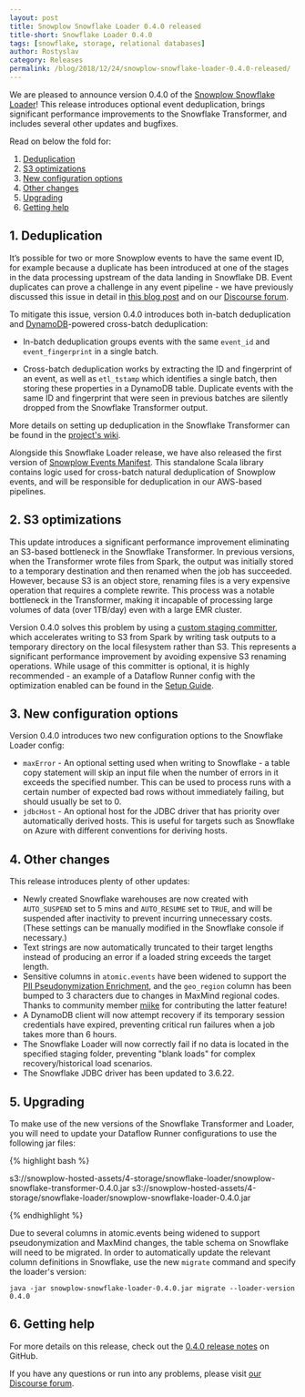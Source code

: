 ```yaml
---
layout: post
title: Snowplow Snowflake Loader 0.4.0 released
title-short: Snowflake Loader 0.4.0
tags: [snowflake, storage, relational databases]
author: Rostyslav
category: Releases
permalink: /blog/2018/12/24/snowplow-snowflake-loader-0.4.0-released/
---
```


We are pleased to announce version 0.4.0 of the [Snowplow Snowflake Loader][snowflake-loader-repo]! This release introduces optional event deduplication, brings significant performance improvements to the Snowflake Transformer, and includes several other updates and bugfixes.

Read on below the fold for:

1. [Deduplication](#dedupe)
2. [S3 optimizations](#s3-optimizations)
3. [New configuration options](#new-config)
4. [Other changes](#other-changes)
5. [Upgrading](#upgrading)
6. [Getting help](#help)

<!--more-->

<h2 id="dedupe">1. Deduplication</h2>

It’s possible for two or more Snowplow events to have the same event ID, for example because a duplicate has been introduced at one of the stages in the data processing upstream of the data landing in Snowflake DB. Event duplicates can prove a challenge in any event pipeline - we have previously discussed this issue in detail in [this blog post][duplicate-blog] and on our [Discourse forum][duplicate-discourse].

To mitigate this issue, version 0.4.0 introduces both in-batch deduplication and [DynamoDB][dynamodb]-powered cross-batch deduplication:

* In-batch deduplication groups events with the same `event_id` and `event_fingerprint` in a single batch.

* Cross-batch deduplication works by extracting the ID and fingerprint of an event, as well as `etl_tstamp` which identifies a single batch, then storing these properties in a DynamoDB table. Duplicate events with the same ID and fingerprint that were seen in previous batches are silently dropped from the Snowflake Transformer output.

More details on setting up deduplication in the Snowflake Transformer can be found in the [project's wiki][duplicate-wiki].

Alongside this Snowflake Loader release, we have also released the first version of [Snowplow Events Manifest][events-manifest]. This standalone Scala library contains logic used for cross-batch natural deduplication of Snowplow events, and will be responsible for deduplication in our AWS-based pipelines.

<h2 id="s3-optimizations">2. S3 optimizations</h2>

This update introduces a significant performance improvement eliminating an S3-based bottleneck in the Snowflake Transformer. In previous versions, when the Transformer wrote files from Spark, the output was initially stored to a temporary destination and then renamed when the job has succeeded. However, because S3 is an object store, renaming files is a very expensive operation that requires a complete rewrite. This process was a notable bottleneck in the Transformer, making it incapable of processing large volumes of data (over 1TB/day) even with a large EMR cluster.

Version 0.4.0 solves this problem by using a [custom staging committer][s3committer], which accelerates writing to S3 from Spark by writing task outputs to a temporary directory on the local filesystem rather than S3. This represents a significant performance improvement by avoiding expensive S3 renaming operations. While usage of this committer is optional, it is highly recommended - an example of a Dataflow Runner config with the optimization enabled can be found in the [Setup Guide][dataflow-runner-wiki].

<h2 id="new-config">3. New configuration options</h2>

Version 0.4.0 introduces two new configuration options to the Snowflake Loader config:
* `maxError` - An optional setting used when writing to Snowflake - a table copy statement will skip an input file when the number of errors in it exceeds the specified number. This can be used to process runs with a certain number of expected bad rows without immediately failing, but should usually be set to 0.
* `jdbcHost` - An optional host for the JDBC driver that has priority over automatically derived hosts. This is useful for targets such as Snowflake on Azure with different conventions for deriving hosts.

<h2 id="other-changes">4. Other changes</h2>

This release introduces plenty of other updates:

* Newly created Snowflake warehouses are now created with `AUTO_SUSPEND` set to 5 mins and `AUTO_RESUME` set to `TRUE`, and will be suspended after inactivity to prevent incurring unnecessary costs. (These settings can be manually modified in the Snowflake console if necessary.)
* Text strings are now automatically truncated to their target lengths instead of producing an error if a loaded string exceeds the target length.
* Sensitive columns in `atomic.events` have been widened to support the [PII Pseudonymization Enrichment][pii], and the `geo_region` column has been bumped to 3 characters due to changes in MaxMind regional codes. Thanks to community member [miike][miike] for contributing the latter feature!
* A DynamoDB client will now attempt recovery if its temporary session credentials have expired, preventing critical run failures when a job takes more than 6 hours.
* The Snowflake Loader will now correctly fail if no data is located in the specified staging folder, preventing "blank loads" for complex recovery/historical load scenarios.
* The Snowflake JDBC driver has been updated to 3.6.22.

<h2 id="upgrading">5. Upgrading</h2>

To make use of the new versions of the Snowflake Transformer and Loader, you will need to update your Dataflow Runner configurations to use the following jar files:

{% highlight bash %}

s3://snowplow-hosted-assets/4-storage/snowflake-loader/snowplow-snowflake-transformer-0.4.0.jar
s3://snowplow-hosted-assets/4-storage/snowflake-loader/snowplow-snowflake-loader-0.4.0.jar

{% endhighlight %}

Due to several columns in atomic.events being widened to support pseudonymization and MaxMind changes, the table schema on Snowflake will need to be migrated. In order to automatically update the relevant column definitions in Snowflake, use the new `migrate` command and specify the loader's version:

`java -jar snowplow-snowflake-loader-0.4.0.jar migrate --loader-version 0.4.0`

<h2 id="help">6. Getting help</h2>

For more details on this release, check out the [0.4.0 release notes][release-notes] on GitHub.

If you have any questions or run into any problems, please visit [our Discourse forum][discourse].

[snowflake-loader-repo]: https://github.com/snowplow-incubator/snowplow-snowflake-loader
[duplicate-blog]: https://snowplowanalytics.com/blog/2015/08/19/dealing-with-duplicate-event-ids/
[duplicate-discourse]: https://discourse.snowplowanalytics.com/t/recovering-pipelines-with-cross-batch-deduplication-enabled-tutorial/1397
[dynamodb]: https://aws.amazon.com/dynamodb/
[duplicate-wiki]: https://github.com/snowplow-incubator/snowplow-snowflake-loader/wiki/Setup-Guide
[events-manifest]: https://github.com/snowplow-incubator/snowplow-events-manifest
[s3committer]: https://github.com/rdblue/s3committer
[dataflow-runner-wiki]: https://github.com/snowplow-incubator/snowplow-snowflake-loader/wiki/Setup-Guide#dataflow-runner
[pii]: https://snowplowanalytics.com/blog/2018/06/14/snowplow-r106-acropolis-released-with-pii-enrichment-upgrade/
[miike]: https://github.com/miike
[release-notes]: https://github.com/snowplow/snowplow-snowflake-loader/releases/tag/0.4.0
[discourse]: http://discourse.snowplowanalytics.com/
